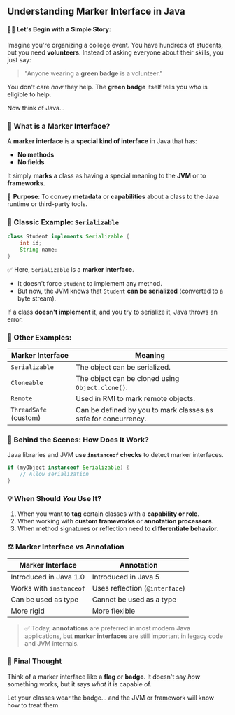 ## Understanding **Marker Interface** in Java
 
#### 👨‍🏫 Let's Begin with a Simple Story:

Imagine you're organizing a college event. You have hundreds of students, but you need **volunteers**. Instead of asking everyone about their skills, you just say:

> "Anyone wearing a **green badge** is a volunteer."

You don't care *how* they help. The **green badge** itself tells you *who* is eligible to help.

Now think of Java...

 ### 🎯 What is a **Marker Interface**?

A **marker interface** is a **special kind of interface** in Java that has:

* **No methods**
* **No fields**

It simply **marks** a class as having a special meaning to the **JVM** or to **frameworks**.

📌 **Purpose**: To convey **metadata** or **capabilities** about a class to the Java runtime or third-party tools.

### 🧪 Classic Example: `Serializable`

```java
class Student implements Serializable {
    int id;
    String name;
}
```

✅ Here, `Serializable` is a **marker interface**.

* It doesn't force `Student` to implement any method.
* But now, the JVM knows that `Student` **can be serialized** (converted to a byte stream).

If a class **doesn't implement** it, and you try to serialize it, Java throws an error.

### 🚦 Other Examples:

| Marker Interface      | Meaning                                                        |
| --------------------- | -------------------------------------------------------------- |
| `Serializable`        | The object can be serialized.                                  |
| `Cloneable`           | The object can be cloned using `Object.clone()`.               |
| `Remote`              | Used in RMI to mark remote objects.                            |
| `ThreadSafe` (custom) | Can be defined by you to mark classes as safe for concurrency. |

### 🔧 Behind the Scenes: How Does It Work?

Java libraries and JVM **use `instanceof` checks** to detect marker interfaces.

```java
if (myObject instanceof Serializable) {
    // Allow serialization
}
```

### 💡 When Should *You* Use It?

1. When you want to **tag** certain classes with a **capability or role**.
2. When working with **custom frameworks** or **annotation processors**.
3. When method signatures or reflection need to **differentiate behavior**.

### ⚖️ Marker Interface vs Annotation

| Marker Interface        | Annotation                     |
| ----------------------- | ------------------------------ |
| Introduced in Java 1.0  | Introduced in Java 5           |
| Works with `instanceof` | Uses reflection (`@interface`) |
| Can be used as type     | Cannot be used as a type       |
| More rigid              | More flexible                  |

> ✅ Today, **annotations** are preferred in most modern Java applications, but **marker interfaces** are still important in legacy code and JVM internals.


### 🧠 Final Thought

Think of a marker interface like a **flag** or **badge**. It doesn't say *how* something works, but it says *what* it is capable of.

Let your classes wear the badge… and the JVM or framework will know how to treat them.
